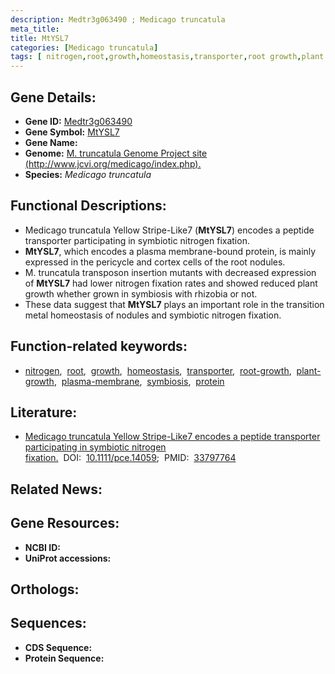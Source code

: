 ```yaml
---
description: Medtr3g063490 ; Medicago truncatula
meta_title:
title: MtYSL7
categories: [Medicago truncatula]
tags: [ nitrogen,root,growth,homeostasis,transporter,root growth,plant growth,plasma membrane,symbiosis,protein ]
---
```


## Gene Details:
- **Gene ID:** [Medtr3g063490]()
- **Gene Symbol:** <u>MtYSL7</u>
- **Gene Name:** 
- **Genome:** [M. truncatula Genome Project site (http://www.jcvi.org/medicago/index.php).]()
- **Species:** *Medicago truncatula*

## Functional Descriptions:
   - Medicago truncatula Yellow Stripe-Like7 (**MtYSL7**) encodes a peptide transporter participating in symbiotic nitrogen fixation.
   - **MtYSL7**, which encodes a plasma membrane-bound protein, is mainly expressed in the pericycle and cortex cells of the root nodules.
   - M. truncatula transposon insertion mutants with decreased expression of **MtYSL7** had lower nitrogen fixation rates and showed reduced plant growth whether grown in symbiosis with rhizobia or not.
   - These data suggest that **MtYSL7** plays an important role in the transition metal homeostasis of nodules and symbiotic nitrogen fixation.

## Function-related keywords:
   - [nitrogen](/tags/nitrogen/),&nbsp;&nbsp;[root](/tags/root/),&nbsp;&nbsp;[growth](/tags/growth/),&nbsp;&nbsp;[homeostasis](/tags/homeostasis/),&nbsp;&nbsp;[transporter](/tags/transporter/),&nbsp;&nbsp;[root-growth](/tags/root-growth/),&nbsp;&nbsp;[plant-growth](/tags/plant-growth/),&nbsp;&nbsp;[plasma-membrane](/tags/plasma-membrane/),&nbsp;&nbsp;[symbiosis](/tags/symbiosis/),&nbsp;&nbsp;[protein](/tags/protein/)

## Literature:
   - [Medicago truncatula Yellow Stripe-Like7 encodes a peptide transporter participating in symbiotic nitrogen fixation.](https://doi.org/10.1111/pce.14059)&nbsp;&nbsp;DOI:&nbsp;&nbsp;[10.1111/pce.14059](https://doi.org/10.1111/pce.14059);&nbsp;&nbsp;PMID:&nbsp;&nbsp;[33797764](https://pubmed.ncbi.nlm.nih.gov/33797764/)

## Related News:

## Gene Resources:
- **NCBI ID:**  [](https://www.ncbi.nlm.nih.gov/gene/?term=)
- **UniProt accessions:**  [](https://www.uniprot.org/uniprotkb//entry)

## Orthologs:

## Sequences:
- **CDS Sequence:**
- **Protein Sequence:**
